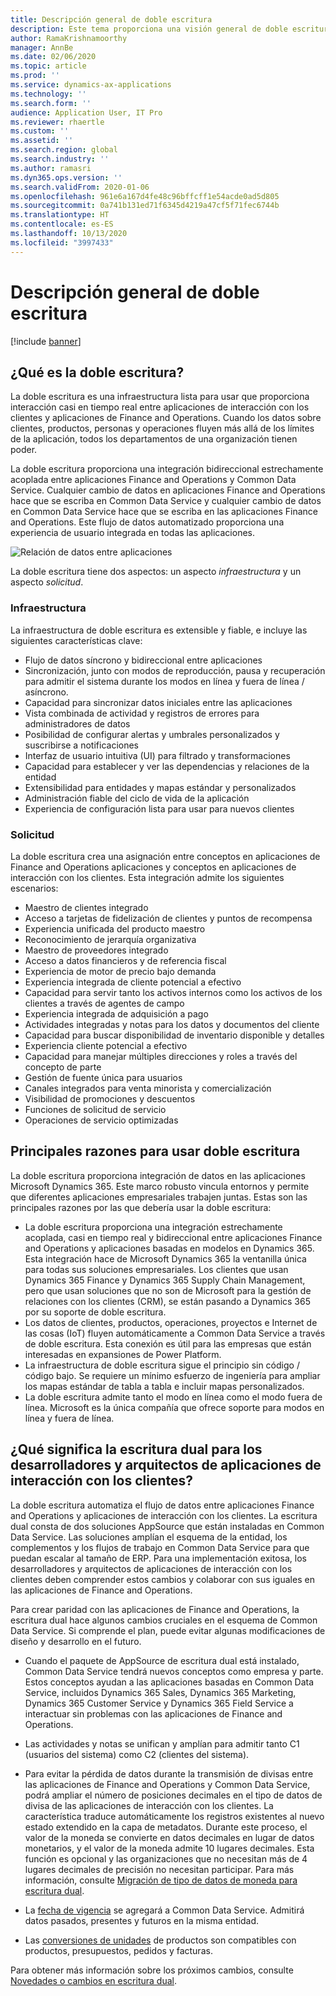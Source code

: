 ```yaml
---
title: Descripción general de doble escritura
description: Este tema proporciona una visión general de doble escritura. La doble escritura es una infraestructura que proporciona interacción casi en tiempo real entre aplicaciones basadas en modelos de Microsoft Dynamics 365 y aplicaciones de Finance and Operations.
author: RamaKrishnamoorthy
manager: AnnBe
ms.date: 02/06/2020
ms.topic: article
ms.prod: ''
ms.service: dynamics-ax-applications
ms.technology: ''
ms.search.form: ''
audience: Application User, IT Pro
ms.reviewer: rhaertle
ms.custom: ''
ms.assetid: ''
ms.search.region: global
ms.search.industry: ''
ms.author: ramasri
ms.dyn365.ops.version: ''
ms.search.validFrom: 2020-01-06
ms.openlocfilehash: 961e6a167d4fe48c96bffcff1e54acde0ad5d805
ms.sourcegitcommit: 0a741b131ed71f6345d4219a47cf5f71fec6744b
ms.translationtype: HT
ms.contentlocale: es-ES
ms.lasthandoff: 10/13/2020
ms.locfileid: "3997433"
---
```

# <a name="dual-write-overview"></a>Descripción general de doble escritura

[!include [banner](../../includes/banner.md)]



## <a name="what-is-dual-write"></a>¿Qué es la doble escritura?

La doble escritura es una infraestructura lista para usar que proporciona interacción casi en tiempo real entre aplicaciones de interacción con los clientes y aplicaciones de Finance and Operations. Cuando los datos sobre clientes, productos, personas y operaciones fluyen más allá de los límites de la aplicación, todos los departamentos de una organización tienen poder.

La doble escritura proporciona una integración bidireccional estrechamente acoplada entre aplicaciones Finance and Operations y Common Data Service. Cualquier cambio de datos en aplicaciones Finance and Operations hace que se escriba en Common Data Service y cualquier cambio de datos en Common Data Service hace que se escriba en las aplicaciones Finance and Operations. Este flujo de datos automatizado proporciona una experiencia de usuario integrada en todas las aplicaciones.

![Relación de datos entre aplicaciones](media/dual-write-overview.jpg)

La doble escritura tiene dos aspectos: un aspecto *infraestructura* y un aspecto *solicitud*.

### <a name="infrastructure"></a>Infraestructura

La infraestructura de doble escritura es extensible y fiable, e incluye las siguientes características clave:

+ Flujo de datos síncrono y bidireccional entre aplicaciones
+ Sincronización, junto con modos de reproducción, pausa y recuperación para admitir el sistema durante los modos en línea y fuera de línea / asíncrono.
+ Capacidad para sincronizar datos iniciales entre las aplicaciones
+ Vista combinada de actividad y registros de errores para administradores de datos
+ Posibilidad de configurar alertas y umbrales personalizados y suscribirse a notificaciones
+ Interfaz de usuario intuitiva (UI) para filtrado y transformaciones
+ Capacidad para establecer y ver las dependencias y relaciones de la entidad
+ Extensibilidad para entidades y mapas estándar y personalizados
+ Administración fiable del ciclo de vida de la aplicación
+ Experiencia de configuración lista para usar para nuevos clientes

### <a name="application"></a>Solicitud

La doble escritura crea una asignación entre conceptos en aplicaciones de Finance and Operations aplicaciones y conceptos en aplicaciones de interacción con los clientes. Esta integración admite los siguientes escenarios:

+ Maestro de clientes integrado
+ Acceso a tarjetas de fidelización de clientes y puntos de recompensa
+ Experiencia unificada del producto maestro
+ Reconocimiento de jerarquía organizativa
+ Maestro de proveedores integrado
+ Acceso a datos financieros y de referencia fiscal
+ Experiencia de motor de precio bajo demanda
+ Experiencia integrada de cliente potencial a efectivo
+ Capacidad para servir tanto los activos internos como los activos de los clientes a través de agentes de campo
+ Experiencia integrada de adquisición a pago
+ Actividades integradas y notas para los datos y documentos del cliente
+ Capacidad para buscar disponibilidad de inventario disponible y detalles
+ Experiencia cliente potencial a efectivo
+ Capacidad para manejar múltiples direcciones y roles a través del concepto de parte
+ Gestión de fuente única para usuarios
+ Canales integrados para venta minorista y comercialización
+ Visibilidad de promociones y descuentos
+ Funciones de solicitud de servicio
+ Operaciones de servicio optimizadas

## <a name="top-reasons-to-use-dual-write"></a>Principales razones para usar doble escritura

La doble escritura proporciona integración de datos en las aplicaciones Microsoft Dynamics 365. Este marco robusto vincula entornos y permite que diferentes aplicaciones empresariales trabajen juntas. Estas son las principales razones por las que debería usar la doble escritura:

+ La doble escritura proporciona una integración estrechamente acoplada, casi en tiempo real y bidireccional entre aplicaciones Finance and Operations y aplicaciones basadas en modelos en Dynamics 365. Esta integración hace de Microsoft Dynamics 365 la ventanilla única para todas sus soluciones empresariales. Los clientes que usan Dynamics 365 Finance y Dynamics 365 Supply Chain Management, pero que usan soluciones que no son de Microsoft para la gestión de relaciones con los clientes (CRM), se están pasando a Dynamics 365 por su soporte de doble escritura.
+ Los datos de clientes, productos, operaciones, proyectos e Internet de las cosas (IoT) fluyen automáticamente a Common Data Service a través de doble escritura. Esta conexión es útil para las empresas que están interesadas en expansiones de Power Platform.
+ La infraestructura de doble escritura sigue el principio sin código / código bajo. Se requiere un mínimo esfuerzo de ingeniería para ampliar los mapas estándar de tabla a tabla e incluir mapas personalizados.
+ La doble escritura admite tanto el modo en línea como el modo fuera de línea. Microsoft es la única compañía que ofrece soporte para modos en línea y fuera de línea.

## <a name="what-does-dual-write-mean-for-developers-and-architects-of-customer-engagement-apps"></a><a id="developer-architect"></a>¿Qué significa la escritura dual para los desarrolladores y arquitectos de aplicaciones de interacción con los clientes?

La doble escritura automatiza el flujo de datos entre aplicaciones Finance and Operations y aplicaciones de interacción con los clientes. La escritura dual consta de dos soluciones AppSource que están instaladas en Common Data Service. Las soluciones amplían el esquema de la entidad, los complementos y los flujos de trabajo en Common Data Service para que puedan escalar al tamaño de ERP. Para una implementación exitosa, los desarrolladores y arquitectos de aplicaciones de interacción con los clientes deben comprender estos cambios y colaborar con sus iguales en las aplicaciones de Finance and Operations.

Para crear paridad con las aplicaciones de Finance and Operations, la escritura dual hace algunos cambios cruciales en el esquema de Common Data Service. Si comprende el plan, puede evitar algunas modificaciones de diseño y desarrollo en el futuro.

+ Cuando el paquete de AppSource de escritura dual está instalado, Common Data Service tendrá nuevos conceptos como empresa y parte. Estos conceptos ayudan a las aplicaciones basadas en Common Data Service, incluidos Dynamics 365 Sales, Dynamics 365 Marketing, Dynamics 365 Customer Service y Dynamics 365 Field Service a interactuar sin problemas con las aplicaciones de Finance and Operations.

+ Las actividades y notas se unifican y amplían para admitir tanto C1 (usuarios del sistema) como C2 (clientes del sistema).

+ Para evitar la pérdida de datos durante la transmisión de divisas entre las aplicaciones de Finance and Operations y Common Data Service, podrá ampliar el número de posiciones decimales en el tipo de datos de divisa de las aplicaciones de interacción con los clientes. La característica traduce automáticamente los registros existentes al nuevo estado extendido en la capa de metadatos. Durante este proceso, el valor de la moneda se convierte en datos decimales en lugar de datos monetarios, y el valor de la moneda admite 10 lugares decimales. Esta función es opcional y las organizaciones que no necesitan más de 4 lugares decimales de precisión no necesitan participar. Para más información, consulte [Migración de tipo de datos de moneda para escritura dual](currrency-decimal-places.md).

+ La [fecha de vigencia](../../dev-tools/date-effectivity.md) se agregará a Common Data Service. Admitirá datos pasados, presentes y futuros en la misma entidad.

+ Las [conversiones de unidades](../../../../supply-chain/pim/tasks/manage-unit-measure.md) de productos son compatibles con productos, presupuestos, pedidos y facturas.

Para obtener más información sobre los próximos cambios, consulte [Novedades o cambios en escritura dual](whats-new-dual-write.md).

